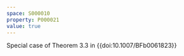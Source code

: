 ```yaml
---
space: S000010
property: P000021
value: true
---
```

Special case of Theorem 3.3 in {{doi:10.1007/BFb0061823}}

